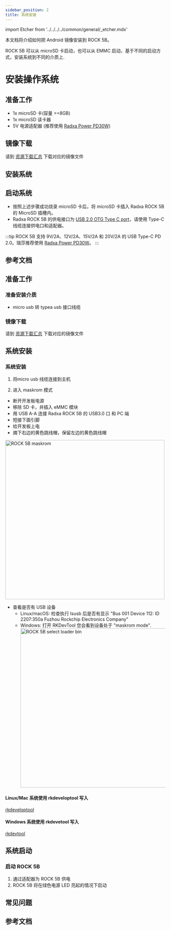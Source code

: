 ```yaml
---
sidebar_position: 2
title: 系统安装
---
```


import Etcher from '../../../../common/general/\_etcher.mdx'

本文档将介绍如何把 Android 镜像安装到 ROCK 5B。

ROCK 5B 可以从 microSD 卡启动，也可以从 EMMC 启动，基于不同的启动方式，安装系统到不同的介质上.

<Tabs queryString="target">

<TabItem value="microsd" label="安装系统到 microSD 卡">

# 安装操作系统

## 准备工作

- 1x microSD 卡(容量 >=8GB)
- 1x microSD 读卡器
- 5V 电源适配器 (推荐使用 [Radxa Power PD30W](../../accessories/pd-30w))

## 镜像下载

请到 [资源下载汇总](./download) 下载对应的镜像文件

## 安装系统

<Etcher model="rock5b" />

## 启动系统

- 按照上述步骤成功烧录 microSD 卡后，将 microSD 卡插入 Radxa ROCK 5B 的 MicroSD 插槽内。
- Radxa ROCK 5B 的供电接口为 [USB 2.0 OTG Type C port](/rock5/rock5b/hardware-design/hardware-interface)，请使用 Type-C 线缆连接供电口和适配器。

:::tip
ROCK 5B 支持 9V/2A、12V/2A、15V/2A 和 20V/2A 的 USB Type-C PD 2.0。瑞莎推荐使用 [Radxa Power PD30W](../../accessories/pd-30w)。
:::

## 参考文档

</TabItem>

<TabItem value="emmc" label="安装系统到 eMMC ">

## 准备工作

### 准备安装介质

- micro usb 转 typea usb 接口线缆

### 镜像下载

请到 [资源下载汇总](../../getting-started/download) 下载对应的镜像文件

## 系统安装

### 系统安装

1. 将micro usb 线缆连接到主机

2. 进入 maskrom 模式

- 断开开发板电源
- 移除 SD 卡，并插入 eMMC 模块
- 用 USB A-A 连接 Radxa ROCK 5B 的 USB3.0 口 和 PC 端
- 短接下面引脚
- 给开发板上电
- 摘下右边的黄色跳线帽，保留左边的黄色跳线帽

<img src="/img/rock5b/rock-5b-maskrom-01.webp" alt="ROCK 5B maskrom" width="500" />

- 查看是否有 USB 设备
  - Linux/macOS: 检查执行 lsusb 后是否有显示 "Bus 001 Device 112: ID 2207:350a Fuzhou Rockchip Electronics Company"
  - Windows: 打开 RKDevTool 您会看到设备处于 "maskrom mode".
    <img src="/img/rock5b/rock-5b-select-loader-bin.webp" alt="ROCK 5B select loader bin" width="500" />

<Tabs queryString="target">

<TabItem value="linux/mac" label="Linux/mac">

#### Linux/Mac 系统使用 rkdeveloptool 写入

[rkdeveloptool](../../low-level-dev/rkdeveloptool)

</TabItem>

<TabItem value="windows" label="Windows">

#### Windows 系统使用 rkdevetool 写入

[rkdevtool](/rock5/rock5b/low-level-dev/rkdevtool)

</TabItem>

</Tabs>

## 系统启动

### 启动 ROCK 5B

1. 通过适配器为 ROCK 5B 供电
2. ROCK 5B 将在绿色电源 LED 亮起的情况下启动

</TabItem>

</Tabs>

## 常见问题

## 参考文档
